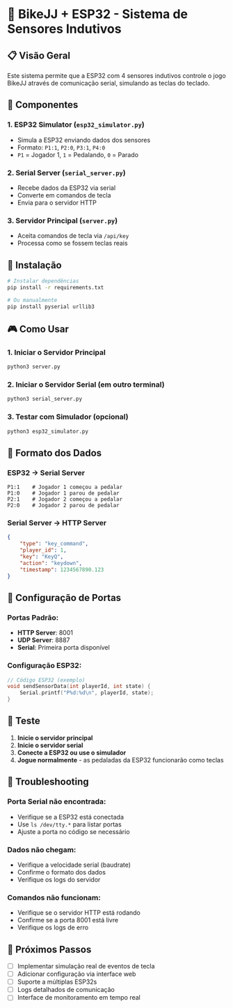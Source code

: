 # 🚴 BikeJJ + ESP32 - Sistema de Sensores Indutivos

## 📋 Visão Geral

Este sistema permite que a ESP32 com 4 sensores indutivos controle o jogo BikeJJ através de comunicação serial, simulando as teclas do teclado.

## 🔧 Componentes

### 1. **ESP32 Simulator** (`esp32_simulator.py`)
- Simula a ESP32 enviando dados dos sensores
- Formato: `P1:1`, `P2:0`, `P3:1`, `P4:0`
- `P1` = Jogador 1, `1` = Pedalando, `0` = Parado

### 2. **Serial Server** (`serial_server.py`)
- Recebe dados da ESP32 via serial
- Converte em comandos de tecla
- Envia para o servidor HTTP

### 3. **Servidor Principal** (`server.py`)
- Aceita comandos de tecla via `/api/key`
- Processa como se fossem teclas reais

## 🚀 Instalação

```bash
# Instalar dependências
pip install -r requirements.txt

# Ou manualmente
pip install pyserial urllib3
```

## 🎮 Como Usar

### 1. **Iniciar o Servidor Principal**
```bash
python3 server.py
```

### 2. **Iniciar o Servidor Serial** (em outro terminal)
```bash
python3 serial_server.py
```

### 3. **Testar com Simulador** (opcional)
```bash
python3 esp32_simulator.py
```

## 📡 Formato dos Dados

### **ESP32 → Serial Server**
```
P1:1    # Jogador 1 começou a pedalar
P1:0    # Jogador 1 parou de pedalar
P2:1    # Jogador 2 começou a pedalar
P2:0    # Jogador 2 parou de pedalar
```

### **Serial Server → HTTP Server**
```json
{
    "type": "key_command",
    "player_id": 1,
    "key": "KeyQ",
    "action": "keydown",
    "timestamp": 1234567890.123
}
```

## 🔌 Configuração de Portas

### **Portas Padrão:**
- **HTTP Server**: 8001
- **UDP Server**: 8887
- **Serial**: Primeira porta disponível

### **Configuração ESP32:**
```cpp
// Código ESP32 (exemplo)
void sendSensorData(int playerId, int state) {
    Serial.printf("P%d:%d\n", playerId, state);
}
```

## 🧪 Teste

1. **Inicie o servidor principal**
2. **Inicie o servidor serial**
3. **Conecte a ESP32 ou use o simulador**
4. **Jogue normalmente** - as pedaladas da ESP32 funcionarão como teclas

## 🐛 Troubleshooting

### **Porta Serial não encontrada:**
- Verifique se a ESP32 está conectada
- Use `ls /dev/tty.*` para listar portas
- Ajuste a porta no código se necessário

### **Dados não chegam:**
- Verifique a velocidade serial (baudrate)
- Confirme o formato dos dados
- Verifique os logs do servidor

### **Comandos não funcionam:**
- Verifique se o servidor HTTP está rodando
- Confirme se a porta 8001 está livre
- Verifique os logs de erro

## 🔄 Próximos Passos

- [ ] Implementar simulação real de eventos de tecla
- [ ] Adicionar configuração via interface web
- [ ] Suporte a múltiplas ESP32s
- [ ] Logs detalhados de comunicação
- [ ] Interface de monitoramento em tempo real
